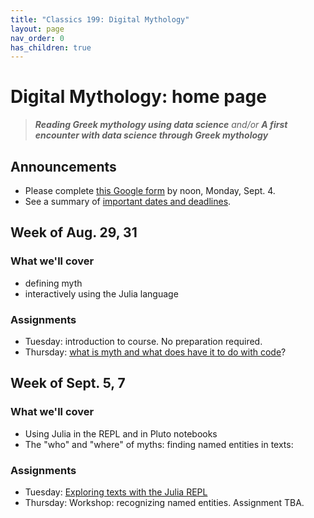```yaml
---
title: "Classics 199: Digital Mythology"
layout: page
nav_order: 0
has_children: true
---
```



# Digital Mythology: home page

> ***Reading Greek mythology using data science*** *and/or* ***A first encounter with data science through Greek mythology***

## Announcements

- Please complete [this Google form](https://forms.gle/MQR2iGSxoD3VAKWX7) by noon, Monday, Sept. 4.
- See a summary of [important dates and deadlines](./deadlines/).


## Week of Aug. 29, 31

### What we'll cover

- defining myth
- interactively using the Julia language

### Assignments

- Tuesday: introduction to course.  No preparation required.
- Thursday: [what is myth and what does have it to do with code](./classes/content+tech1/)?


## Week of Sept. 5, 7

### What we'll cover

- Using Julia in the REPL and in Pluto notebooks
- The "who" and "where" of myths: finding named entities in texts: 


### Assignments

- Tuesday: [Exploring texts with the Julia REPL](./classes/repl1/)
- Thursday: Workshop: recognizing named entities. Assignment TBA.